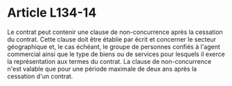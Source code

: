 # Article L134-14

Le contrat peut contenir une clause de non-concurrence après la cessation du contrat.   Cette clause doit être établie par écrit et concerner le secteur géographique et, le cas échéant, le groupe de personnes confiés à l'agent commercial ainsi que le type de biens ou de services pour lesquels il exerce la représentation aux termes du contrat.   La clause de non-concurrence n'est valable que pour une période maximale de deux ans après la cessation d'un contrat.